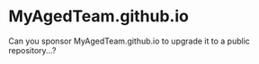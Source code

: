 # MyAgedTeam.github.io
Can you sponsor MyAgedTeam.github.io to upgrade it to a public repository...?
